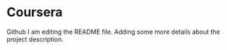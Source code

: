 # Coursera
Github
I am editing the README file. Adding some more details about the project description.

